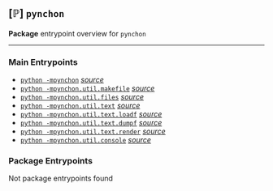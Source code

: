 

## **[ℙ]** `pynchon`

**Package** entrypoint overview for `pynchon`

-------------------------------------------------------------------------------


### Main Entrypoints 



* [`python -mpynchon`](/docs/cli/pynchon.md)  *[source](/src/pynchon/__main__.py)*
* [`python -mpynchon.util.makefile`](/docs/cli/pynchon.util.makefile.md)  *[source](/src/pynchon/util/makefile/__main__.py)*
* [`python -mpynchon.util.files`](/docs/cli/pynchon.util.files.md)  *[source](/src/pynchon/util/files/__main__.py)*
* [`python -mpynchon.util.text`](/docs/cli/pynchon.util.text.md)  *[source](/src/pynchon/util/text/__main__.py)*
* [`python -mpynchon.util.text.loadf`](/docs/cli/pynchon.util.text.loadf.md)  *[source](/src/pynchon/util/text/loadf/__main__.py)*
* [`python -mpynchon.util.text.dumpf`](/docs/cli/pynchon.util.text.dumpf.md)  *[source](/src/pynchon/util/text/dumpf/__main__.py)*
* [`python -mpynchon.util.text.render`](/docs/cli/pynchon.util.text.render.md)  *[source](/src/pynchon/util/text/render/__main__.py)*
* [`python -mpynchon.util.console`](/docs/cli/pynchon.util.console.md)  *[source](/src/pynchon/util/console/__main__.py)*


### Package Entrypoints 


Not package entrypoints found
